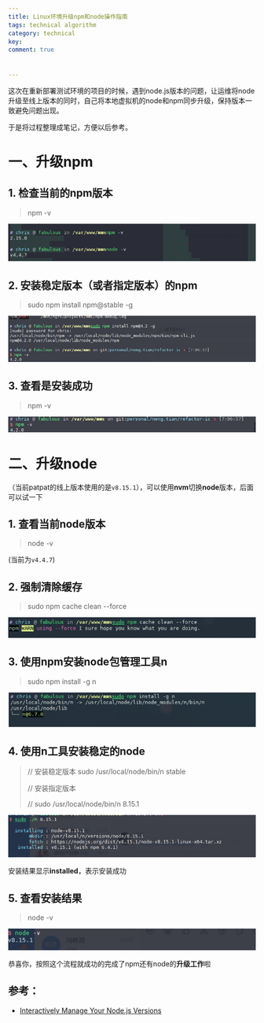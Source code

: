 ```yaml
---
title: Linux环境升级npm和node操作指南
tags: technical algorithm
category: technical
key: 
comment: true


---
```


这次在重新部署测试环境的项目的时候，遇到node.js版本的问题，让运维将node升级至线上版本的同时，自己将本地虚拟机的node和npm同步升级，保持版本一致避免问题出现。

于是将过程整理成笔记，方便以后参考。

<!--more-->

# 一、升级npm



## 1. 检查当前的npm版本

>  npm -v

![img](/assets/screenshots/update-npm-node/11.png)



## 2. 安装稳定版本（或者指定版本）的npm

> sudo npm install npm@stable -g

![img](/assets/screenshots/update-npm-node/12.png)

## 3. 查看是安装成功

> npm -v

![img](/assets/screenshots/update-npm-node/13.png)

# 二、升级node

（当前patpat的线上版本使用的是`v8.15.1`），可以使用**nvm**切换**node**版本，后面可以试一下

## 1. 查看当前node版本

> node -v

(当前为`v4.4.7`)

## 2. 强制清除缓存

> sudo npm cache clean --force

![img](/assets/screenshots/update-npm-node/21.png)

## 3. 使用npm安装node包管理工具n

> sudo npm install -g n

![img](/assets/screenshots/update-npm-node/22.png)

## 4. 使用n工具安装稳定的node

> // 安装稳定版本 
> sudo /usr/local/node/bin/n stable
>
> 
>
> // 安装指定版本 
>
> // sudo /usr/local/node/bin/n 8.15.1

![img](/assets/screenshots/update-npm-node/23.png)

安装结果显示**installed**，表示安装成功

## 5. 查看安装结果

> node -v

![img](/assets/screenshots/update-npm-node/24.png)

恭喜你，按照这个流程就成功的完成了npm还有node的**升级工作**啦



## 参考：

- [Interactively Manage Your Node.js Versions](https://www.npmjs.com/package/n)

